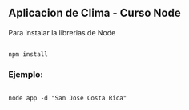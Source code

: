 ## Aplicacion de Clima - Curso Node


Para instalar la librerias de Node

```

npm install

```

### Ejemplo:

```

node app -d "San Jose Costa Rica"


```
